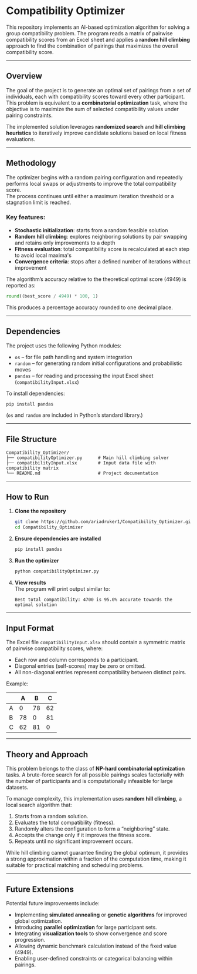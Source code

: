 # Compatibility Optimizer

This repository implements an AI-based optimization algorithm for solving a group compatibility problem. The program reads a matrix of pairwise compatibility scores from an Excel sheet and applies a **random hill climbing** approach to find the combination of pairings that maximizes the overall compatibility score.

---

## Overview

The goal of the project is to generate an optimal set of pairings from a set of individuals, each with compatibility scores toward every other participant. This problem is equivalent to a **combinatorial optimization** task, where the objective is to maximize the sum of selected compatibility values under pairing constraints.

The implemented solution leverages **randomized search** and **hill climbing heuristics** to iteratively improve candidate solutions based on local fitness evaluations.

---

## Methodology

The optimizer begins with a random pairing configuration and repeatedly performs local swaps or adjustments to improve the total compatibility score.  
The process continues until either a maximum iteration threshold or a stagnation limit is reached.

### Key features:
- **Stochastic initialization**: starts from a random feasible solution  
- **Random hill climbing**: explores neighboring solutions by pair swapping and retains only improvements to a depth  
- **Fitness evaluation**: total compatibility score is recalculated at each step to avoid local maxima's  
- **Convergence criteria**: stops after a defined number of iterations without improvement  

The algorithm’s accuracy relative to the theoretical optimal score (4949) is reported as:

```python
round((best_score / 4949) * 100, 1)
```

This produces a percentage accuracy rounded to one decimal place.

---

## Dependencies

The project uses the following Python modules:

- `os` – for file path handling and system integration  
- `random` – for generating random initial configurations and probabilistic moves  
- `pandas` – for reading and processing the input Excel sheet (`compatibilityInput.xlsx`)

To install dependencies:
```bash
pip install pandas
```
(`os` and `random` are included in Python’s standard library.)

---

## File Structure

```
Compatibility_Optimizer/
├── compatibilityOptimizer.py      # Main hill climbing solver
├── compatibilityInput.xlsx        # Input data file with compatibility matrix
└── README.md                      # Project documentation
```

---

## How to Run

1. **Clone the repository**
   ```bash
   git clone https://github.com/ariadruker1/Compatibility_Optimizer.git
   cd Compatibility_Optimizer
   ```

2. **Ensure dependencies are installed**
   ```bash
   pip install pandas
   ```

3. **Run the optimizer**
   ```bash
   python compatibilityOptimizer.py
   ```

4. **View results**  
   The program will print output similar to:
   ```
   Best total compatibility: 4700 is 95.0% accurate towards the optimal solution
   ```

---

## Input Format

The Excel file `compatibilityInput.xlsx` should contain a symmetric matrix of pairwise compatibility scores, where:
- Each row and column corresponds to a participant.
- Diagonal entries (self-scores) may be zero or omitted.
- All non-diagonal entries represent compatibility between distinct pairs.

Example:

|   | A | B | C |
|---|---|---|---|
| A | 0 | 78 | 62 |
| B | 78 | 0 | 81 |
| C | 62 | 81 | 0 |

---

## Theory and Approach

This problem belongs to the class of **NP-hard combinatorial optimization** tasks. A brute-force search for all possible pairings scales factorially with the number of participants and is computationally infeasible for large datasets.  

To manage complexity, this implementation uses **random hill climbing**, a local search algorithm that:
1. Starts from a random solution.  
2. Evaluates the total compatibility (fitness).  
3. Randomly alters the configuration to form a “neighboring” state.  
4. Accepts the change only if it improves the fitness score.  
5. Repeats until no significant improvement occurs.

While hill climbing cannot guarantee finding the global optimum, it provides a strong approximation within a fraction of the computation time, making it suitable for practical matching and scheduling problems.

---

## Future Extensions

Potential future improvements include:
- Implementing **simulated annealing** or **genetic algorithms** for improved global optimization.  
- Introducing **parallel optimization** for large participant sets.  
- Integrating **visualization tools** to show convergence and score progression.  
- Allowing dynamic benchmark calculation instead of the fixed value (4949).  
- Enabling user-defined constraints or categorical balancing within pairings.
